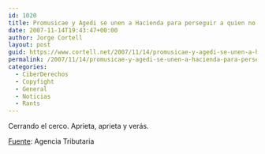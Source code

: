 ```yaml
---
id: 1020
title: Promusicae y Agedi se unen a Hacienda para perseguir a quien no pague canon
date: 2007-11-14T19:43:47+00:00
author: Jorge Cortell
layout: post
guid: https://www.cortell.net/2007/11/14/promusicae-y-agedi-se-unen-a-hacienda-para-perseguir-a-quien-no-pague-canon/
permalink: /2007/11/14/promusicae-y-agedi-se-unen-a-hacienda-para-perseguir-a-quien-no-pague-canon/
categories:
  - CiberDerechos
  - Copyfight
  - General
  - Noticias
  - Rants
---
```

Cerrando el cerco. Aprieta, aprieta y verás.

<a target="_blank" title="nota de prensa" href="https://www.agenciatributaria.es/wps/portal/DetalleContenido?url=La+Agencia+Tributaria/Sala+de+prensa/Notas+de+prensa/La+Agencia+Tributaria+firma+sendos+acuerdos+para+la+prevención+del+fraude+fiscal+en+materia+de+propiedad+intelectual&content=170d2b145a436110VgnVCM1000004ef01e0aRCRD&channel=53d83b967e7ba010VgnVCM1000004ef01e0a____&ver=L&site=56d8237c0bc1ff00VgnVCM100000d7005a80____&idioma=es_ES&menu=1&img=8">Fuente</a>: Agencia Tributaria